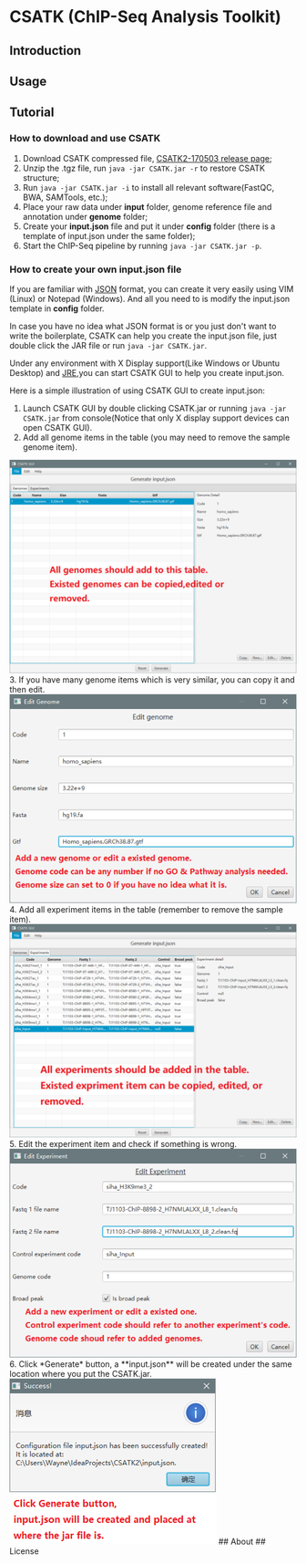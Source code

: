 # CSATK (ChIP-Seq Analysis Toolkit)
## Introduction
## Usage
## Tutorial
### How to download and use CSATK
1. Download CSATK compressed file, [CSATK2-170503 release page](https://github.com/j1angvei/CSATK2/releases/tag/v2.0.170503);
2. Unzip the .tgz file, run `java -jar CSATK.jar -r` to restore CSATK structure;
3. Run `java -jar CSATK.jar -i` to install all relevant software(FastQC, BWA, SAMTools, etc.);
4. Place your raw data under **input** folder, genome reference file and annotation under **genome** folder;
5. Create your **input.json** file and put it under **config** folder (there is a template of input.json under the same folder);
6. Start the ChIP-Seq pipeline by running `java -jar CSATK.jar -p`.
### How to create your own **input.json** file

If you are familiar with [JSON](https://en.wikipedia.org/wiki/JSON) format, you can create it very easily using VIM (Linux) or Notepad (Windows). And all you need to is modify the input.json template in **config** folder.    

In case you have no idea what JSON format is or you just don't want to write the boilerplate, CSATK can help you create the input.json file, just double click the JAR file or run `java -jar CSATK.jar`.    

Under any environment with X Display support(Like Windows or Ubuntu Desktop) and [JRE](http://www.oracle.com/technetwork/java/javase/downloads/jre8-downloads-2133155.html),you can start CSATK GUI to help you create input.json.  

Here is a simple illustration of using CSATK GUI to create input.json:
1. Launch CSATK GUI by double clicking CSATK.jar or running `java -jar CSATK.jar` from console(Notice that only X display support devices can open CSATK GUI).  
2. Add all genome items in the table (you may need to remove the sample genome item).  
<img src='./raw/all_genomes_text.png'/>
3. If you have many genome items which is very similar, you can copy it and then edit.  
<img src='./raw/edit_genome_text.png'/>
4. Add all experiment items in the table (remember to remove the sample item).  
<img src='./raw/all_experiments_text.png'/>
5. Edit the experiment item and check if something is wrong.  
<img src='./raw/edit_experiment_text.png'/>
6. Click *Generate* button, a **input.json** will be created under the same location where you put the CSATK.jar.  
<img src='./raw/generate_success_text.png'/>
## About
## License